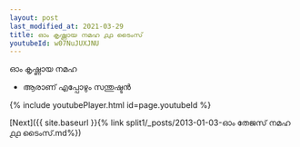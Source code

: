 ```yaml
---
layout: post
last_modified_at: 2021-03-29
title: ഓം കൃഷ്ണായ നമഹ ൧൧ ടൈംസ്
youtubeId: w07NuJUXJNU
---
```

 
 
 ഓം കൃഷ്ണായ നമഹ 
 
 -  ആരാണ് എപ്പോഴും സന്തുഷ്ടൻ 
 
  
 
  
 
 
 
 
 
 


{% include youtubePlayer.html id=page.youtubeId %}
 
[Next]({{ site.baseurl }}{% link  split1/_posts/2013-01-03-ഓം തേജസ് നമഹ ൧൧ ടൈംസ്.md%})
 
